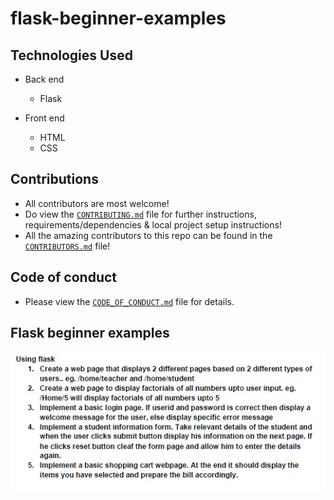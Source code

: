# flask-beginner-examples

## **Technologies Used**

- Back end
   - Flask

- Front end
    - HTML
    - CSS

## **Contributions**

- All contributors are most welcome!
- Do view the [`CONTRIBUTING.md`](CONTRIBUTING.md) file for further instructions, requirements/dependencies & local project setup instructions!
- All the amazing contributors to this repo can be found in the [`CONTRIBUTORS.md`](CONTRIBUTORS.md) file!

## **Code of conduct**

- Please view the [`CODE_OF_CONDUCT.md`](CODE_OF_CONDUCT.md) file for details.

## Flask beginner examples

![Flask examples in this repo.](flask-exercise.jpg)
